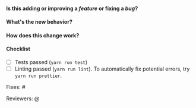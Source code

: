 #### Is this adding or improving a _feature_ or fixing a _bug_?

<!-- 
If you have a question, ask it in our Slack channel instead:

https://slate-slack.herokuapp.com/
-->

#### What's the new behavior?

<!-- 
Please include at least one of the following: 

  - A GIF showing the new behavior in action.
  - A code sample showing the new API in action.
  - A description of how the new behavior works.

If you don't include one of these, there's a very good chance your pull request will take longer to review. Thank you!
-->

#### How does this change work?

<!-- 
If your change is non-trivial, please include a short description of how the new logic works, and why you decided to solve it the way you did. This is incredibly helpful so that reviewers don't have to guess based on the code.
-->

#### Checklist

<!-- Please make sure your PR passes tests and respects code-formatting rules -->

* [ ] Tests passed (`yarn run test`)
* [ ] Linting passed (`yarn run lint`). To automatically fix potential errors, try `yarn run prettier`.

Fixes: #

Reviewers: @

